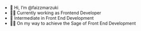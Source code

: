 - 👋 Hi, I’m @faizzmarzuki
- 👨‍💻 Currently working as Frontend Developer
- 🎨 Intermediate in Front End Development
- 🦸‍♂️ On my way to achieve the Sage of Front End Development

<!---
faizzmarzuki/faizzmarzuki is a ✨ special ✨ repository because its `README.md` (this file) appears on your GitHub profile.
You can click the Preview link to take a look at your changes.
--->
